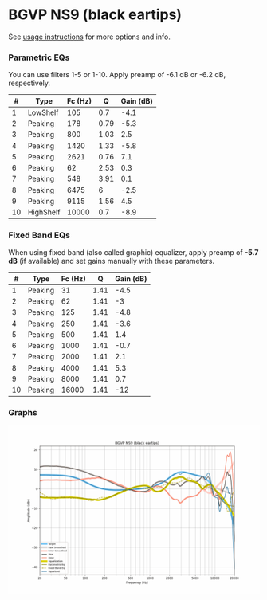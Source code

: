 # BGVP NS9 (black eartips)
See [usage instructions](https://github.com/jaakkopasanen/AutoEq#usage) for more options and info.

### Parametric EQs
You can use filters 1-5 or 1-10. Apply preamp of -6.1 dB or -6.2 dB, respectively.

|   # | Type      |   Fc (Hz) |    Q |   Gain (dB) |
|-----|-----------|-----------|------|-------------|
|   1 | LowShelf  |       105 | 0.7  |        -4.1 |
|   2 | Peaking   |       178 | 0.79 |        -5.3 |
|   3 | Peaking   |       800 | 1.03 |         2.5 |
|   4 | Peaking   |      1420 | 1.33 |        -5.8 |
|   5 | Peaking   |      2621 | 0.76 |         7.1 |
|   6 | Peaking   |        62 | 2.53 |         0.3 |
|   7 | Peaking   |       548 | 3.91 |         0.1 |
|   8 | Peaking   |      6475 | 6    |        -2.5 |
|   9 | Peaking   |      9115 | 1.56 |         4.5 |
|  10 | HighShelf |     10000 | 0.7  |        -8.9 |

### Fixed Band EQs
When using fixed band (also called graphic) equalizer, apply preamp of **-5.7 dB** (if available) and set gains manually with these parameters.

|   # | Type    |   Fc (Hz) |    Q |   Gain (dB) |
|-----|---------|-----------|------|-------------|
|   1 | Peaking |        31 | 1.41 |        -4.5 |
|   2 | Peaking |        62 | 1.41 |        -3   |
|   3 | Peaking |       125 | 1.41 |        -4.8 |
|   4 | Peaking |       250 | 1.41 |        -3.6 |
|   5 | Peaking |       500 | 1.41 |         1.4 |
|   6 | Peaking |      1000 | 1.41 |        -0.7 |
|   7 | Peaking |      2000 | 1.41 |         2.1 |
|   8 | Peaking |      4000 | 1.41 |         5.3 |
|   9 | Peaking |      8000 | 1.41 |         0.7 |
|  10 | Peaking |     16000 | 1.41 |       -12   |

### Graphs
![](./BGVP%20NS9%20(black%20eartips).png)
